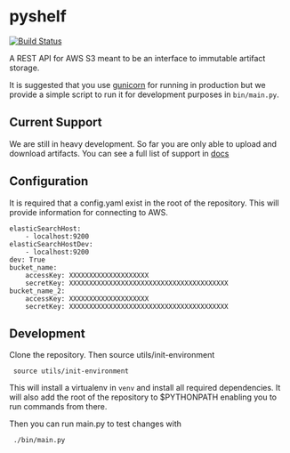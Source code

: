 pyshelf
=======

[![Build Status](https://travis-ci.org/kyle-long/pyshelf.svg?branch=master)](https://travis-ci.org/kyle-long/pyshelf)

A REST API for AWS S3 meant to be an interface to immutable artifact storage.

It is suggested that you use [gunicorn](http://gunicorn.org/) for running in production but we provide a simple script to run it
for development purposes in `bin/main.py`.

Current Support
---------------

We are still in heavy development. So far you are only able to upload and download artifacts.  You can see a full list of support
in [docs](docs/README.md)

Configuration
-------------

It is required that a config.yaml exist in the root of the repository.  This will provide information for connecting to AWS.

    elasticSearchHost:
        - localhost:9200
    elasticSearchHostDev:
        - localhost:9200
    dev: True
    bucket_name:
        accessKey: XXXXXXXXXXXXXXXXXXXX
        secretKey: XXXXXXXXXXXXXXXXXXXXXXXXXXXXXXXXXXXXXXXX
    bucket_name_2:
        accessKey: XXXXXXXXXXXXXXXXXXXX
        secretKey: XXXXXXXXXXXXXXXXXXXXXXXXXXXXXXXXXXXXXXXX

Development
-----------

Clone the repository.  Then source utils/init-environment

     source utils/init-environment

This will install a virtualenv in `venv` and install all required dependencies.  It will also add the root of the repository to $PYTHONPATH
enabling you to run commands from there.

Then you can run main.py to test changes with

     ./bin/main.py
